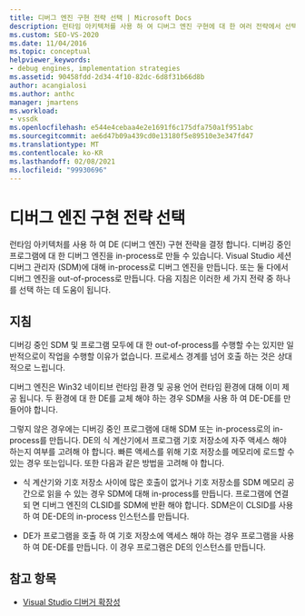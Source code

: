 ```yaml
---
title: 디버그 엔진 구현 전략 선택 | Microsoft Docs
description: 런타임 아키텍처를 사용 하 여 디버그 엔진 구현에 대 한 여러 전략에서 선택 하는 방법을 알아봅니다.
ms.custom: SEO-VS-2020
ms.date: 11/04/2016
ms.topic: conceptual
helpviewer_keywords:
- debug engines, implementation strategies
ms.assetid: 90458fdd-2d34-4f10-82dc-6d8f31b66d8b
author: acangialosi
ms.author: anthc
manager: jmartens
ms.workload:
- vssdk
ms.openlocfilehash: e544e4cebaa4e2e1691f6c175dfa750a1f951abc
ms.sourcegitcommit: ae6d47b09a439cd0e13180f5e89510e3e347fd47
ms.translationtype: MT
ms.contentlocale: ko-KR
ms.lasthandoff: 02/08/2021
ms.locfileid: "99930696"
---
```

# <a name="choose-a-debug-engine-implementation-strategy"></a>디버그 엔진 구현 전략 선택
런타임 아키텍처를 사용 하 여 DE (디버그 엔진) 구현 전략을 결정 합니다. 디버깅 중인 프로그램에 대 한 디버그 엔진을 in-process로 만들 수 있습니다. Visual Studio 세션 디버그 관리자 (SDM)에 대해 in-process로 디버그 엔진을 만듭니다. 또는 둘 다에서 디버그 엔진을 out-of-process로 만듭니다. 다음 지침은 이러한 세 가지 전략 중 하나를 선택 하는 데 도움이 됩니다.

## <a name="guidelines"></a>지침
 디버깅 중인 SDM 및 프로그램 모두에 대 한 out-of-process를 수행할 수는 있지만 일반적으로이 작업을 수행할 이유가 없습니다. 프로세스 경계를 넘어 호출 하는 것은 상대적으로 느립니다.

 디버그 엔진은 Win32 네이티브 런타임 환경 및 공용 언어 런타임 환경에 대해 이미 제공 됩니다. 두 환경에 대 한 DE를 교체 해야 하는 경우 SDM을 사용 하 여 DE-DE를 만들어야 합니다.

 그렇지 않은 경우에는 디버깅 중인 프로그램에 대해 SDM 또는 in-process로의 in-process를 만듭니다. DE의 식 계산기에서 프로그램 기호 저장소에 자주 액세스 해야 하는지 여부를 고려해 야 합니다. 빠른 액세스를 위해 기호 저장소를 메모리에 로드할 수 있는 경우 또는입니다. 또한 다음과 같은 방법을 고려해 야 합니다.

- 식 계산기와 기호 저장소 사이에 많은 호출이 없거나 기호 저장소를 SDM 메모리 공간으로 읽을 수 있는 경우 SDM에 대해 in-process를 만듭니다. 프로그램에 연결 되 면 디버그 엔진의 CLSID를 SDM에 반환 해야 합니다. SDM은이 CLSID를 사용 하 여 DE-DE의 in-process 인스턴스를 만듭니다.

- DE가 프로그램을 호출 하 여 기호 저장소에 액세스 해야 하는 경우 프로그램을 사용 하 여 DE-DE를 만듭니다. 이 경우 프로그램은 DE의 인스턴스를 만듭니다.

## <a name="see-also"></a>참고 항목
- [Visual Studio 디버거 확장성](../../extensibility/debugger/visual-studio-debugger-extensibility.md)
